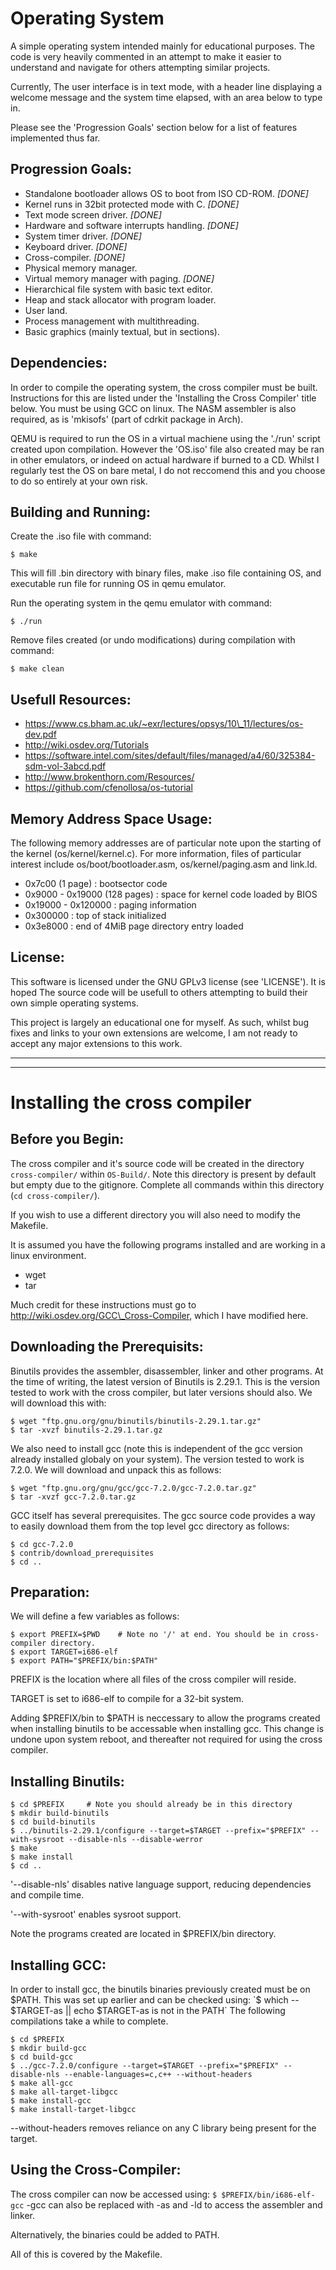 Operating System
================
A simple operating system intended mainly for educational purposes. The code is
very heavily commented in an attempt to make it easier to understand and 
navigate for others attempting similar projects.

Currently, The user interface is in text mode, with a header line displaying
a welcome message and the system time elapsed, with an area below to type in.

Please see the 'Progression Goals' section below for a list of features 
implemented thus far.

Progression Goals:
------------------
 - Standalone bootloader allows OS to boot from ISO CD-ROM. _[DONE]_
 - Kernel runs in 32bit protected mode with C. _[DONE]_
 - Text mode screen driver. _[DONE]_
 - Hardware and software interrupts handling. _[DONE]_
 - System timer driver. _[DONE]_
 - Keyboard driver. _[DONE]_
 - Cross-compiler. _[DONE]_
 - Physical memory manager.
 - Virtual memory manager with paging. _[DONE]_
 - Hierarchical file system with basic text editor.
 - Heap and stack allocator with program loader.
 - User land.
 - Process management with multithreading.
 - Basic graphics (mainly textual, but in sections).

Dependencies:
-------------
In order to compile the operating system, the cross compiler must be built.
Instructions for this are listed under the 'Installing the Cross Compiler' 
title below. You must be using GCC on linux. The NASM assembler is also 
required, as is 'mkisofs' (part of cdrkit package in Arch).

QEMU is required to run the OS in a virtual machiene using the './run' script
created upon compilation. However the 'OS.iso' file also created may be ran 
in other emulators, or indeed on actual hardware if burned to a CD.
Whilst I regularly test the OS on bare metal, I do not reccomend this and you
choose to do so entirely at your own risk.

Building and Running:
---------------------
Create the .iso file with command:

```
$ make
```

This will fill .bin directory with binary files, make .iso file containing OS, and
executable run file for running OS in qemu emulator.

Run the operating system in the qemu emulator with command:

```
$ ./run
```

Remove files created (or undo modifications) during compilation with command:

```
$ make clean
```

Usefull Resources:
------------------
- https://www.cs.bham.ac.uk/~exr/lectures/opsys/10\_11/lectures/os-dev.pdf
- http://wiki.osdev.org/Tutorials
- https://software.intel.com/sites/default/files/managed/a4/60/325384-sdm-vol-3abcd.pdf
- http://www.brokenthorn.com/Resources/
- https://github.com/cfenollosa/os-tutorial

Memory Address Space Usage:
---------------------------
The following memory addresses are of particular note upon the starting of
the kernel (os/kernel/kernel.c). For more information, files of particular
interest include os/boot/bootloader.asm, os/kernel/paging.asm and link.ld.
 - 0x7c00 (1 page) : bootsector code
 - 0x9000 - 0x19000 (128 pages) : space for kernel code loaded by BIOS
 - 0x19000 - 0x120000 : paging information
 - 0x300000 : top of stack initialized
 - 0x3e8000 : end of 4MiB page directory entry loaded

License:
--------
This software is licensed under the GNU GPLv3 license (see 'LICENSE'). 
It is hoped The source code will be usefull to others attempting to build their 
own simple operating systems.

This project is largely an educational one for myself. As such, whilst bug 
fixes and links to your own extensions are welcome, I am not ready to accept
any major extensions to this work.

* * *
* * *

Installing the cross compiler
=============================

Before you Begin:
-----------------
The cross compiler and it's source code will be created in the directory
`cross-compiler/` within `OS-Build/`. Note this directory is present by
default but empty due to the gitignore. Complete all commands within this 
directory (`cd cross-compiler/`).

If you wish to use a different directory you will also need to modify the 
Makefile.

It is assumed you have the following programs installed and are working in
a linux environment.
 - wget
 - tar

Much credit for these instructions must go to http://wiki.osdev.org/GCC\_Cross-Compiler,
which I have modified here.

Downloading the Prerequisits:
-----------------------------
Binutils provides the assembler, disassembler, linker and other programs.
At the time of writing, the latest version of Binutils is 2.29.1. This is the
version tested to work with the cross compiler, but later versions should also.
We will download this with:

```
$ wget "ftp.gnu.org/gnu/binutils/binutils-2.29.1.tar.gz"
$ tar -xvzf binutils-2.29.1.tar.gz
```

We also need to install gcc (note this is independent of the gcc version
already installed globaly on your system). The version tested to work is
7.2.0. We will download and unpack this as follows:

```
$ wget "ftp.gnu.org/gnu/gcc/gcc-7.2.0/gcc-7.2.0.tar.gz"
$ tar -xvzf gcc-7.2.0.tar.gz
```

GCC itself has several prerequisites. The gcc source code provides a way to 
easily download them from the top level gcc directory as follows:

```
$ cd gcc-7.2.0
$ contrib/download_prerequisites
$ cd ..
```

Preparation:
------------
We will define a few variables as follows:

```
$ export PREFIX=$PWD    # Note no '/' at end. You should be in cross-compiler directory.
$ export TARGET=i686-elf
$ export PATH="$PREFIX/bin:$PATH"
```

PREFIX is the location where all files of the cross compiler will reside. 

TARGET is set to i686-elf to compile for a 32-bit system.

Adding $PREFIX/bin to $PATH is neccessary to allow the programs created when
installing binutils to be accessable when installing gcc. This change is
undone upon system reboot, and thereafter not required for using the cross
compiler.

Installing Binutils:
--------------------

```
$ cd $PREFIX     # Note you should already be in this directory
$ mkdir build-binutils
$ cd build-binutils
$ ../binutils-2.29.1/configure --target=$TARGET --prefix="$PREFIX" --with-sysroot --disable-nls --disable-werror
$ make
$ make install
$ cd ..
```

'--disable-nls' disables native language support, reducing dependencies and 
compile time.

'--with-sysroot' enables sysroot support.

Note the programs created are located in $PREFIX/bin directory.

Installing GCC:
---------------
In order to install gcc, the binutils binaries previously created must be on
$PATH. This was set up earlier and can be checked using:
`$ which -- $TARGET-as || echo $TARGET-as is not in the PATH`
The following compilations take a while to complete.

```
$ cd $PREFIX
$ mkdir build-gcc
$ cd build-gcc
$ ../gcc-7.2.0/configure --target=$TARGET --prefix="$PREFIX" --disable-nls --enable-languages=c,c++ --without-headers
$ make all-gcc
$ make all-target-libgcc
$ make install-gcc
$ make install-target-libgcc
```

--without-headers removes reliance on any C library being present for the target.

Using the Cross-Compiler:
-------------------------
The cross compiler can now be accessed using:
`$ $PREFIX/bin/i686-elf-gcc`
-gcc can also be replaced with -as and -ld to access the assembler and linker.

Alternatively, the binaries could be added to PATH.

All of this is covered by the Makefile.

